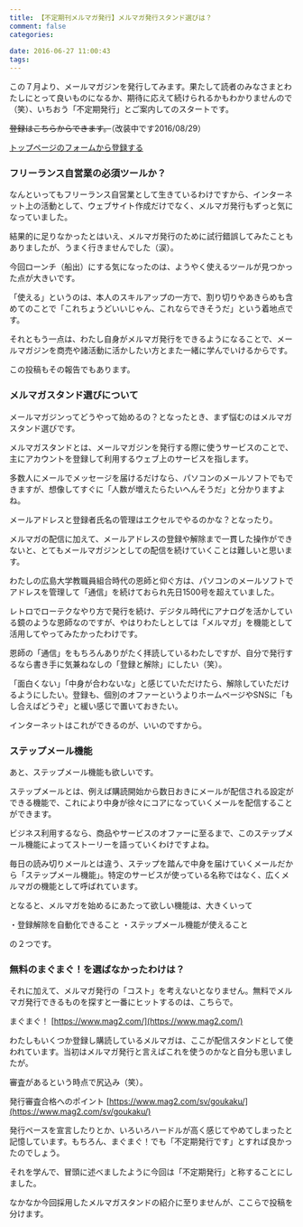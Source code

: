 ```yaml
---
title: 【不定期刊メルマガ発行】メルマガ発行スタンド選びは？
comment: false
categories:
   
date: 2016-06-27 11:00:43
tags:
---
```


この７月より、メールマガジンを発行してみます。果たして読者のみなさまとわたしにとって良いものになるか、期待に応えて続けられるかもわかりませんので（笑）、いちおう「不定期発行」とご案内してのスタートです。

<!--more-->

<del>登録はこちらからできます。</del>（改装中です2016/08/29）

[トップページのフォームから登録する](https://ogasawara.me/#front-page-2)

### フリーランス自営業の必須ツールか？

なんといってもフリーランス自営業として生きているわけですから、インターネット上の活動として、ウェブサイト作成だけでなく、メルマガ発行もずっと気になっていました。

結果的に足りなかったとはいえ、メルマガ発行のために試行錯誤してみたこともありましたが、うまく行きませんでした（涙）。

今回ローンチ（船出）にする気になったのは、ようやく使えるツールが見つかった点が大きいです。

「使える」というのは、本人のスキルアップの一方で、割り切りやあきらめも含めてのことで「これちょうどいいじゃん、これならできそうだ」という着地点です。

それともう一点は、わたし自身がメルマガ発行をできるようになることで、メールマガジンを商売や諸活動に活かしたい方とまた一緒に学んでいけるからです。

この投稿もその報告でもあります。

### メルマガスタンド選びについて

メールマガジンってどうやって始めるの？となったとき、まず悩むのはメルマガスタンド選びです。

メルマガスタンドとは、メールマガジンを発行する際に使うサービスのことで、主にアカウントを登録して利用するウェブ上のサービスを指します。

多数人にメールでメッセージを届けるだけなら、パソコンのメールソフトでもできますが、想像してすぐに「人数が増えたらたいへんそうだ」と分かりますよね。

メールアドレスと登録者氏名の管理はエクセルでやるのかな？となったり。

メルマガの配信に加えて、メールアドレスの登録や解除まで一貫した操作ができないと、とてもメールマガジンとしての配信を続けていくことは難しいと思います。

わたしの広島大学教職員組合時代の恩師と仰ぐ方は、パソコンのメールソフトでアドレスを管理して「通信」を続けておられ先日1500号を超えていました。

レトロでローテクなやり方で発行を続け、デジタル時代にアナログを活かしている鏡のような恩師なのですが、やはりわたしとしては「メルマガ」を機能として活用してやってみたかったわけです。

恩師の「通信」をもちろんありがたく拝読しているわたしですが、自分で発行するなら書き手に気兼ねなしの「登録と解除」にしたい（笑）。

「面白くない」「中身が合わないな」と感じていただけたら、解除していただけるようにしたい。登録も、個別のオファーというよりホームページやSNSに「もし合えばどうぞ」と緩い感じで置いておきたい。

インターネットはこれができるのが、いいのですから。

### ステップメール機能

あと、ステップメール機能も欲しいです。

ステップメールとは、例えば購読開始から数日おきにメールが配信される設定ができる機能で、これにより中身が徐々にコアになっていくメールを配信することができます。

ビジネス利用するなら、商品やサービスのオファーに至るまで、このステップメール機能によってストーリーを語っていくわけですよね。

毎日の読み切りメールとは違う、ステップを踏んで中身を届けていくメールだから「ステップメール機能」。特定のサービスが使っている名称ではなく、広くメルマガの機能として呼ばれています。

となると、メルマガを始めるにあたって欲しい機能は、大きくいって

・登録解除を自動化できること
・ステップメール機能が使えること

の２つです。

### 無料のまぐまぐ！を選ばなかったわけは？

それに加えて、メルマガ発行の「コスト」を考えないとなりません。無料でメルマガ発行できるものを探すと一番にヒットするのは、こちらで。

まぐまぐ！
[https://www.mag2.com/](https://www.mag2.com/)

わたしもいくつか登録し購読しているメルマガは、ここが配信スタンドとして使われています。当初はメルマガ発行と言えばこれを使うのかなと自分も思いましたが。

審査があるという時点で尻込み（笑）。

発行審査合格へのポイント
[https://www.mag2.com/sv/goukaku/](https://www.mag2.com/sv/goukaku/)

発行ペースを宣言したりとか、いろいろハードルが高く感じてやめてしまったと記憶しています。もちろん、まぐまぐ！でも「不定期発行です」とすれば良かったのでしょう。

それを学んで、冒頭に述べましたように今回は「不定期発行」と称することにしました。

なかなか今回採用したメルマガスタンドの紹介に至りませんが、ここらで投稿を分けます。